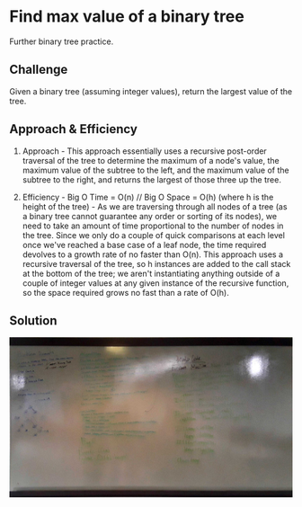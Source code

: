 # Find max value of a binary tree
Further binary tree practice.

## Challenge
Given a binary tree (assuming integer values), return the largest value of the tree.

## Approach & Efficiency
1. Approach - This approach essentially uses a recursive post-order traversal of the tree to determine the maximum of a node's value, the maximum value of the subtree to the left, and the maximum value of the subtree to the right, and returns the largest of those three up the tree. 

2. Efficiency - Big O Time = O(n) // Big O Space = O(h) (where h is the height of the tree) - As we are traversing through all nodes of a tree (as a binary tree cannot guarantee any order or sorting of its nodes), we need to take an amount of time proportional to the number of nodes in the tree. Since we only do a couple of quick comparisons at each level once we've reached a base case of a leaf node, the time required devolves to a growth rate of no faster than O(n). This approach uses a recursive traversal of the tree, so h instances are added to the call stack at the bottom of the tree; we aren't instantiating anything outside of a couple of integer values at any given instance of the recursive function, so the space required grows no fast than a rate of O(h).

## Solution

![Whiteboard for Breadth-First Print](../../assets/binaryTreeMaxValue.jpg)

